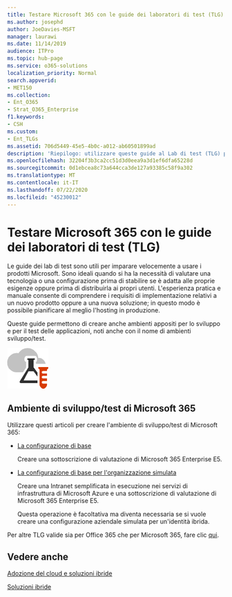 ```yaml
---
title: Testare Microsoft 365 con le guide dei laboratori di test (TLG)
ms.author: josephd
author: JoeDavies-MSFT
manager: laurawi
ms.date: 11/14/2019
audience: ITPro
ms.topic: hub-page
ms.service: o365-solutions
localization_priority: Normal
search.appverid:
- MET150
ms.collection:
- Ent_O365
- Strat_O365_Enterprise
f1.keywords:
- CSH
ms.custom:
- Ent_TLGs
ms.assetid: 706d5449-45e5-4b0c-a012-ab60501899ad
description: 'Riepilogo: utilizzare queste guide al Lab di test (TLG) per configurare la dimostrazione, la prova del concetto o gli ambienti di sviluppo/test per Microsoft 365.'
ms.openlocfilehash: 32204f3b3ca2cc51d3d0eea9a3d1ef6dfa65228d
ms.sourcegitcommit: 0d1ebcea8c73a644cca3de127a93385c58f9a302
ms.translationtype: MT
ms.contentlocale: it-IT
ms.lasthandoff: 07/22/2020
ms.locfileid: "45230012"
---
```

# <a name="test-microsoft-365-with-test-lab-guides-tlgs"></a>Testare Microsoft 365 con le guide dei laboratori di test (TLG)

Le guide dei lab di test sono utili per imparare velocemente a usare i prodotti Microsoft. Sono ideali quando si ha la necessità di valutare una tecnologia o una configurazione prima di stabilire se è adatta alle proprie esigenze oppure prima di distribuirla ai propri utenti. L'esperienza pratica e manuale consente di comprendere i requisiti di implementazione relativi a un nuovo prodotto oppure a una nuova soluzione; in questo modo è possibile pianificare al meglio l'hosting in produzione.
  
Queste guide permettono di creare anche ambienti appositi per lo sviluppo e per il test delle applicazioni, noti anche con il nome di ambienti sviluppo/test.
  
![Guide dei laboratori di testing nel cloud Microsoft](media/24ad0d1b-3274-40fb-972a-b8188b7268d1.png)
  
## <a name="microsoft-365-devtest-environment"></a>Ambiente di sviluppo/test di Microsoft 365

Utilizzare questi articoli per creare l'ambiente di sviluppo/test di Microsoft 365:
  
- [La configurazione di base](https://docs.microsoft.com/microsoft-365/enterprise/lightweight-base-configuration-microsoft-365-enterprise)
    
    Creare una sottoscrizione di valutazione di Microsoft 365 Enterprise E5.

- [La configurazione di base per l'organizzazione simulata](https://docs.microsoft.com/microsoft-365/enterprise/simulated-ent-base-configuration-microsoft-365-enterprise)
    
    Creare una Intranet semplificata in esecuzione nei servizi di infrastruttura di Microsoft Azure e una sottoscrizione di valutazione di Microsoft 365 Enterprise E5. 

    Questa operazione è facoltativa ma diventa necessaria se si vuole creare una configurazione aziendale simulata per un'identità ibrida.
    
Per altre TLG valide sia per Office 365 che per Microsoft 365, fare clic [qui](https://docs.microsoft.com/microsoft-365/enterprise/m365-enterprise-test-lab-guides).  
    
## <a name="see-also"></a>Vedere anche

[Adozione del cloud e soluzioni ibride](cloud-adoption-and-hybrid-solutions.yml)
  
[Soluzioni ibride](hybrid-solutions.md)
